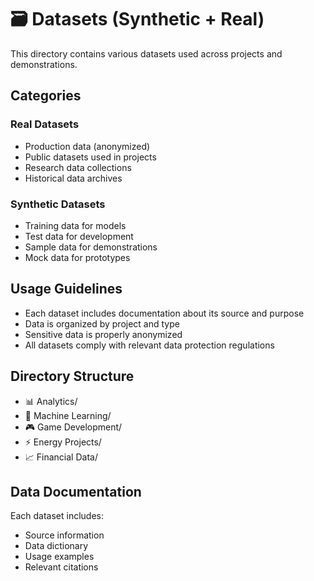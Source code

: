 # 🗃️ Datasets (Synthetic + Real)

This directory contains various datasets used across projects and demonstrations.

## Categories

### Real Datasets

- Production data (anonymized)
- Public datasets used in projects
- Research data collections
- Historical data archives

### Synthetic Datasets

- Training data for models
- Test data for development
- Sample data for demonstrations
- Mock data for prototypes

## Usage Guidelines

- Each dataset includes documentation about its source and purpose
- Data is organized by project and type
- Sensitive data is properly anonymized
- All datasets comply with relevant data protection regulations

## Directory Structure

- 📊 Analytics/
- 🤖 Machine Learning/
- 🎮 Game Development/
- ⚡ Energy Projects/
- 📈 Financial Data/

## Data Documentation

Each dataset includes:

- Source information
- Data dictionary
- Usage examples
- Relevant citations
